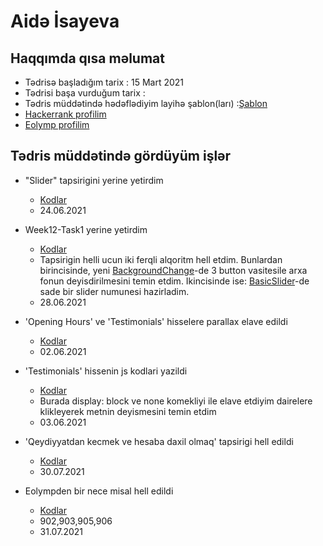 # Aidə İsayeva
## Haqqımda qısa məlumat
- Tədrisə başladığım tarix : 15 Mart 2021
- Tədrisi başa vurduğum tarix :
- Tədris müddətində hədəflədiyim layihə şablon(ları) :[Şablon](http://jellydemos.com/html/elixir/index-multipage.html)
- [Hackerrank profilim](https://www.hackerrank.com/aidaisayeva)
- [Eolymp profilim](https://www.e-olymp.com/az/users/isayeva_a)

## Tədris müddətində gördüyüm işlər

- "Slider" tapsirigini yerine yetirdim
    - [Kodlar](https://github.com/aideisayevaa/PragmatechFoundationProject/tree/main/Algorithms/Slider)
    - 24.06.2021


- Week12-Task1 yerine yetirdim
    - [Kodlar](https://github.com/aideisayevaa/PragmatechFoundationProject/tree/main/Algorithms/Task(29.06.21))
    - Tapsirigin helli ucun iki ferqli alqoritm hell etdim. Bunlardan birincisinde, yeni [BackgroundChange](https://github.com/aideisayevaa/PragmatechFoundationProject/tree/main/Algorithms/Task(29.06.21)/BackgroundChange)-de 3 button vasitesile arxa fonun deyisdirilmesini temin etdim. Ikincisinde ise: [BasicSlider](https://github.com/aideisayevaa/PragmatechFoundationProject/tree/main/Algorithms/Task(29.06.21)/BasicSlider)-de sade bir slider numunesi hazirladim. 
    - 28.06.2021

- 'Opening Hours' ve 'Testimonials' hisselere parallax elave edildi
    - [Kodlar](https://github.com/aideisayevaa/PragmatechFoundationProject/tree/main/ProjectFrontEnd)
    - 02.06.2021

- 'Testimonials' hissenin js kodlari yazildi
    - [Kodlar](https://github.com/aideisayevaa/PragmatechFoundationProject/tree/main/ProjectFrontEnd)
    - Burada display: block ve none komekliyi ile elave etdiyim dairelere klikleyerek metnin deyismesini temin etdim
    - 03.06.2021

- 'Qeydiyyatdan kecmek ve hesaba daxil olmaq' tapsirigi hell edildi
    - [Kodlar](https://github.com/aideisayevaa/PragmatechFoundationProject/blob/main/Algorithms/PythonTaskGIthub.py)
    - 30.07.2021

- Eolympden bir nece misal hell edildi
    - [Kodlar](https://github.com/aideisayevaa/PragmatechFoundationProject/blob/main/Algorithms/eolymp/app.py)
    - 902,903,905,906
    - 31.07.2021